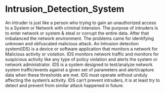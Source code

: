 # Intrusion_Detection_System
An intruder is just like a person who trying to gain an unauthorized access to a System or Network with criminal intension. The purpose of intruders is to enter network or system & steal or corrupt the entire data. After that imbalanced the network environment. The problems came for identifying unknown and obfuscated malicious attack.
An Intrusion detection system(IDS) is a device or software application that monitors a network for Malicious activity or violation. IDS monitors network traffic and monitors for suspicious activity like any type of policy violation and alerts the system or network administrator. IDS is a system designed to test/analyze network system traffic/events against a given set of parameters and alert/capture data when these thresholds are met. IDS must operate without unduly affecting the system’s activity. IDS can’t prevent intruders, it is at least try to detect and prevent from similar attack happened in future.
